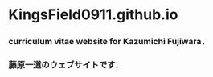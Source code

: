 # KingsField0911.github.io

### curriculum vitae website for Kazumichi Fujiwara．
### 藤原一道のウェブサイトです．
